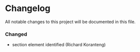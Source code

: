 # Changelog
All notable changes to this project will be documented in this file.

### Changed
- section element identified (Richard Koranteng)

